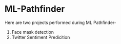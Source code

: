 # ML-Pathfinder
Here are two projects performed during ML Pathfinder-
1. Face mask detection 
2. Twitter Sentiment Predicition 
